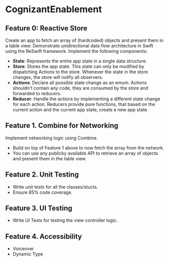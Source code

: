 # CognizantEnablement

## Feature 0: Reactive Store
Create an app to fetch an array of (hardcoded) objects and present them in a table view. Demonstrate unidirectional data flow architecture in Swift using the ReSwift framework. Implement the following components:
- **State**: Represents the entire app state in a single data structure. 
- **Store**: Stores the app state. This state can only be modified by dispatching Actions to the store. Whenever the state in the store changes, the store will notify all observers.
- **Actions**: Declare all possible state change as an emum. Actions shouldn't contain any code, they are consumed by the store and forwarded to reducers. 
- **Reducer**: Handle the actions by implementing a different state change for each action. Reducers provide pure functions, that based on the current action and the current app state, create a new app state


## Feature 1. Combine for Networking
Implement networking logic using Combine. 
- Build on top of Feature 1 above to now fetch the array from the network. 
- You can use any publicky available API to retrieve an array of objects and present them in the table view.  


## Feature 2. Unit Testing
- Write unit tests for all the classes/stucts. 
- Ensure 85% code coverage. 


## Feature 3. UI Testing
- Write UI Tests for testing the view controller logic.


## Feature 4. Accessibility
- Voiceover
- Dynamic Type


